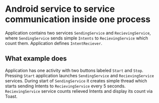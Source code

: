 # Android service to service communication inside one process

Application contains two services `SendingService` and `RecievingService`,
where `SendingService` sends simple `Intents` to `RecievingService` which count them. Application defines `IntentReciever`.

## What example does

Application has one activity with two buttons labeled `Start` and `Stop`. Pressing `Start` application launches 
`SendingService` and `RecievingService` services. During start of `SendingService` it creates simple thread which starts
sending Intents to  `RecievingService` every 5 seconds. `RecievingService` service counts relieved Intents and display
its count via Toast.
